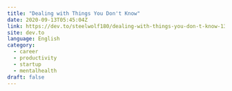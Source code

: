 ```yaml
---
title: "Dealing with Things You Don't Know"
date: 2020-09-13T05:45:04Z
link: https://dev.to/steelwolf180/dealing-with-things-you-don-t-know-13ho?utm_medium=RSS&utm_source=news.12bit.vn
site: dev.to
language: English
category:
  - career
  - productivity
  - startup
  - mentalhealth
draft: false
---
```


